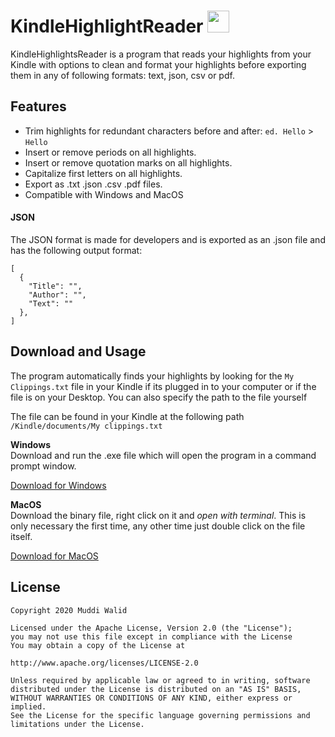 # KindleHighlightReader <img width="35px" src="https://www.flaticon.com/svg/static/icons/svg/845/845938.svg">


KindleHighlightsReader is a program that reads your highlights from your Kindle with options to clean and format your highlights before exporting them in any of following formats: text, json, csv or pdf.


## Features
- Trim highlights for redundant characters before and after: `ed. Hello` > `Hello`
- Insert or remove periods on all highlights.
- Insert or remove quotation marks on all highlights.
- Capitalize first letters on all highlights.
- Export as .txt .json .csv .pdf files.
- Compatible with Windows and MacOS

#### JSON

The JSON format is made for developers and is exported as an .json file and has the following output format:

```
[
  {
    "Title": "",
    "Author": "",
    "Text": ""
  },
]
```

## Download and Usage

The program automatically finds your highlights by looking for the `My Clippings.txt` file in your Kindle if its plugged in to your computer or if the file is on your Desktop. You can also specify the path to the file yourself

The file can be found in your Kindle at the following path `/Kindle/documents/My clippings.txt`

**Windows**  
Download and run the .exe file which will open the program in a command prompt window.

[Download for Windows](https://github.com/Muddz/KindleHighlightsReader/releases/download/1.0.0/KindleHighlightsReader_v1.0.0.exe)

**MacOS**  
Download the binary file, right click on it and *open with terminal*.
This is only necessary the first time, any other time just double click on the file itself.

[Download for MacOS](https://github.com/Muddz/KindleHighlightsReader/releases/download/1.0.0/KindleHighlightsReader_MacOS_v1.0.0)


## License

    Copyright 2020 Muddi Walid

    Licensed under the Apache License, Version 2.0 (the "License");
    you may not use this file except in compliance with the License
    You may obtain a copy of the License at

    http://www.apache.org/licenses/LICENSE-2.0

    Unless required by applicable law or agreed to in writing, software
    distributed under the License is distributed on an "AS IS" BASIS,
    WITHOUT WARRANTIES OR CONDITIONS OF ANY KIND, either express or implied.
    See the License for the specific language governing permissions and
    limitations under the License.
